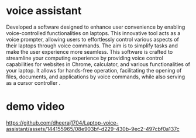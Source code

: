 # voice assistant 

Developed a software designed to enhance user convenience by enabling voice-controlled functionalities on laptops. This innovative tool acts as a voice prompter, allowing users to effortlessly control various aspects of their laptops through voice commands. The aim is to simplify tasks and make the user experience more seamless. This software is crafted to streamline your computing experience by providing voice control capabilities for websites in Chrome,  calculator, and various functionalities of your laptop. It allows for hands-free operation, facilitating the opening of files, documents, and applications by voice commands, while also serving as a cursor controller .
# demo video
https://github.com/dheeraj1704/Laptop-voice-assistant/assets/144155965/08e903bf-d229-430b-9ec2-497cbf0a137c
